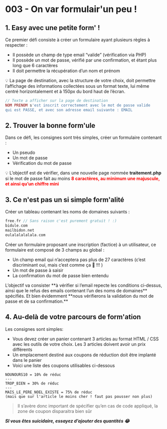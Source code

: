 # 003 - On var formulair'un peu !

## 1. Easy avec une petite form' !

Ce premier défi consiste à créer un formulaire ayant plusieurs règles à respecter :
- Il possède un champ de type email “valide” (vérification via PHP)
- Il possède un mot de passe, vérifié par une confirmation, et étant plus long que 6 caractères
- Il doit permettre la récupération d’un nom et prénom

<aside>
💡 La page de destination, avec la structure de votre choix, doit permettre l’affichage des informations collectées sous un format texte, lui même centré horizontalement et à 150px du bord haut de l’écran.
</aside>

```php
// Texte a afficher sur la page de destination
NOM PRENOM s'est inscrit correctement avec le mot de passe valide 
qui est PASSE, et avec son adresse email suivante : EMAIL
```

## 2. Trouver la bonne form'ule

Dans ce défi, les consignes sont très simples, créer un formulaire contenant :
- Un pseudo
- Un mot de passe
- Vérification du mot de passe

<aside>
💡 L’objectif est de vérifier, dans une nouvelle page nommée <span style="font-weight: bold;">traitement.php</span> si le mot de passe fait au moins <span style="font-weight: bold; color : red;">8 caractères, au minimum une majuscule, et ainsi qu’un chiffre mini</span>
</aside>

## 3. Ce n'est pas un si simple form'alité

Créer un tableau contenant les noms de domaines suivants : 

```php
free.fr // Sans raison c'est purement gratuit ! :)
bidule.com
mailbidon.net
oulalalalalala.com
```

Créer un formulaire proposant une inscription (factice) à un utilisateur, ce formulaire est composé de 3 champs au global :
- Un champ email qui n’acceptera pas plus de 27 caractères (c’est discriminant oui, mais c’est comme ça 🙂 !!! )
- Un mot de passe à saisir
- La confirmation du mot de passe bien entendu

<aside>
L’objectif va consister **à vérifier si l’email repecte les conditions ci-dessus, ainsi que le refus des emails contenant l’un des noms de domaines** spécifiés. Et bien évidemment **nous vérifierons la validation du mot de passe et de sa confirmation.**

</aside>

## 4. Au-delà de votre parcours de form'ation

Les consignes sont simples: 
- Vous devez créer un panier contenant 3 articles au format HTML / CSS avec les outils de votre choix. Les 3 articles doivent avoir un prix différents
- Un emplacement destiné aux coupons de réduction doit être implanté dans le panier
- Voici une liste des coupons utilisables ci-dessous

```
NOUNOURS10 = 10% de réduc
---
TROP_BIEN = 30% de réduc
---
MAIS_LE_PERE_NOEL_EXISTE = 75% de réduc 
(mais que sur l'article le moins cher ! faut pas pousser non plus)
```

> Il s’avère donc important de spécifier qu’en cas de code appliqué, la zone de coupon disparaitra bien sûr
>

***SI vous êtes suicidaire, essayez d’ajouter des quantités 😂***
